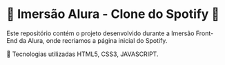# 🎵 Imersão Alura - Clone do Spotify 🎵 
Este repositório contém o projeto desenvolvido durante a Imersão Front-End da Alura, 
onde recriamos a página inicial do Spotify.

🚀 Tecnologias utilizadas
HTML5,
CSS3,
JAVASCRIPT.
